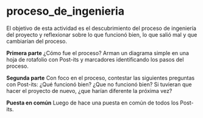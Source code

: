# proceso_de_ingenieria
El objetivo de esta actividad es el descubrimiento del proceso de ingeniería del proyecto y reflexionar sobre lo que funcionó bien, lo que salió mal y que cambiarían del proceso.

**Primera parte**
¿Cómo fue el proceso? Arman un diagrama simple en una hoja de rotafolio con Post-its y marcadores identificando los pasos del proceso.

**Segunda parte**
Con foco en el proceso, contestar las siguientes preguntas con Post-its: ¿Qué funcionó bien? ¿Que no funcionó bien? Si tuvieran que hacer el proyecto de nuevo, ¿que harían diferente la próxima vez?

**Puesta en común**
Luego de hace una puesta en común de todos los Post-its.
